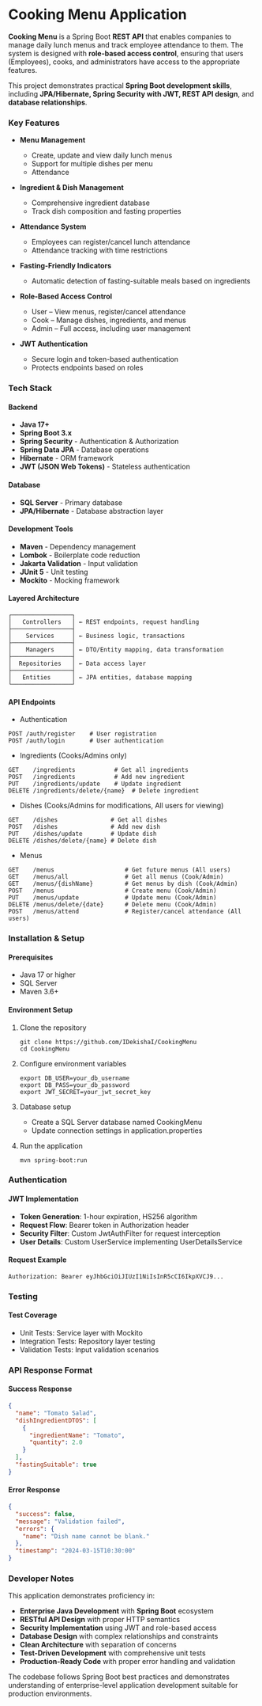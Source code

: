 # **Cooking Menu Application**

**Cooking Menu** is a Spring Boot **REST API** that enables companies to manage daily lunch menus and track employee attendance to them. The system is designed with **role-based access control**, ensuring that users (Employees), cooks, and administrators have access to the appropriate features.

This project demonstrates practical **Spring Boot development skills**, including **JPA/Hibernate, Spring Security with JWT, REST API design**, and **database relationships**.

### Key Features

* **Menu Management**
  * Create, update and view daily lunch menus
  * Support for multiple dishes per menu
  * Attendance


* **Ingredient & Dish Management**
  * Comprehensive ingredient database
  * Track dish composition and fasting properties


* **Attendance System**
  * Employees can register/cancel lunch attendance
  * Attendance tracking with time restrictions


* **Fasting-Friendly Indicators**
  * Automatic detection of fasting-suitable meals based on ingredients


* **Role-Based Access Control**
  * User – View menus, register/cancel attendance
  * Cook – Manage dishes, ingredients, and menus
  * Admin – Full access, including user management


* **JWT Authentication**
  * Secure login and token-based authentication
  * Protects endpoints based on roles

### Tech Stack

#### Backend

* **Java 17+**
* **Spring Boot 3.x**
* **Spring Security** - Authentication & Authorization
* **Spring Data JPA** - Database operations
* **Hibernate** - ORM framework
* **JWT (JSON Web Tokens)** - Stateless authentication

#### Database
* **SQL Server** - Primary database
* **JPA/Hibernate** - Database abstraction layer

#### Development Tools

* **Maven** - Dependency management
* **Lombok** - Boilerplate code reduction
* **Jakarta Validation** - Input validation
* **JUnit 5** - Unit testing
* **Mockito** - Mocking framework

#### Layered Architecture
```text 
┌─────────────────┐
│   Controllers   │ ← REST endpoints, request handling
├─────────────────┤
│    Services     │ ← Business logic, transactions
├─────────────────┤
│    Managers     │ ← DTO/Entity mapping, data transformation
├─────────────────┤
│  Repositories   │ ← Data access layer
├─────────────────┤
│   Entities      │ ← JPA entities, database mapping
└─────────────────┘
```

#### API Endpoints
* Authentication
```text
POST /auth/register    # User registration
POST /auth/login       # User authentication
```
* Ingredients (Cooks/Admins only)
```text
GET    /ingredients           # Get all ingredients
POST   /ingredients           # Add new ingredient
PUT    /ingredients/update    # Update ingredient
DELETE /ingredients/delete/{name}  # Delete ingredient
```
* Dishes (Cooks/Admins for modifications, All users for viewing)
```text
GET    /dishes               # Get all dishes
POST   /dishes               # Add new dish
PUT    /dishes/update        # Update dish
DELETE /dishes/delete/{name} # Delete dish
```
* Menus 
```text
GET    /menus                    # Get future menus (All users)
GET    /menus/all                # Get all menus (Cook/Admin)
GET    /menus/{dishName}         # Get menus by dish (Cook/Admin)
POST   /menus                    # Create menu (Cook/Admin)
PUT    /menus/update             # Update menu (Cook/Admin)
DELETE /menus/delete/{date}      # Delete menu (Cook/Admin)
POST   /menus/attend             # Register/cancel attendance (All users)
```

### Installation & Setup

#### Prerequisites

* Java 17 or higher
* SQL Server
* Maven 3.6+

#### Environment Setup
1. Clone the repository
    ```text
    git clone https://github.com/IDekishaI/CookingMenu
    cd CookingMenu
   ```
2. Configure environment variables
    ```text
    export DB_USER=your_db_username
    export DB_PASS=your_db_password
    export JWT_SECRET=your_jwt_secret_key
   ```
3. Database setup 
   * Create a SQL Server database named CookingMenu 
   * Update connection settings in application.properties

4. Run the application
   ```text
   mvn spring-boot:run
   ```
### Authentication
#### JWT Implementation

* **Token Generation**: 1-hour expiration, HS256 algorithm
* **Request Flow**: Bearer token in Authorization header
* **Security Filter**: Custom JwtAuthFilter for request interception
* **User Details**: Custom UserService implementing UserDetailsService

#### Request Example
```text
Authorization: Bearer eyJhbGciOiJIUzI1NiIsInR5cCI6IkpXVCJ9...
```
### Testing
#### Test Coverage

* Unit Tests: Service layer with Mockito
* Integration Tests: Repository layer testing
* Validation Tests: Input validation scenarios

### API Response Format
#### Success Response
```json
{
  "name": "Tomato Salad",
  "dishIngredientDTOS": [
    {
      "ingredientName": "Tomato",
      "quantity": 2.0
    }
  ],
  "fastingSuitable": true
}
```
#### Error Response
```json
{
  "success": false,
  "message": "Validation failed",
  "errors": {
    "name": "Dish name cannot be blank."
  },
  "timestamp": "2024-03-15T10:30:00"
}
```
### Developer Notes
This application demonstrates proficiency in:

* **Enterprise Java Development** with **Spring Boot** ecosystem
* **RESTful API Design** with proper HTTP semantics
* **Security Implementation** using JWT and role-based access
* **Database Design** with complex relationships and constraints
* **Clean Architecture** with separation of concerns
* **Test-Driven Development** with comprehensive unit tests
* **Production-Ready Code** with proper error handling and validation

The codebase follows Spring Boot best practices and demonstrates understanding of enterprise-level application development suitable for production environments.